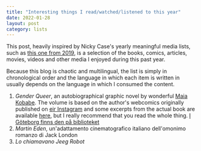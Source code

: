 ```yaml
---
title: "Interesting things I read/watched/listened to this year"
date: 2022-01-28
layout: post
category: lists
---
```


This post, heavily inspired by Nicky Case's yearly meaningful media lists, such as [this one from 2019](https://blog.ncase.me/my-most-meaningful-media-of-2019/), is a selection of the books, comics, articles, movies, videos and other media I enjoyed during this past year.

Because this blog is chaotic and multilingual, the list is simply in chronological order and the language in which each item is written in usually depends on the language in which I consumed the content. 

1. _Gender Queer_, an autobiographical graphic novel by wonderful [Maia Kobabe](https://redgoldsparkspress.com/about). The volume is based on the author's webcomics originally published on [eir Instagram](https://www.instagram.com/redgoldsparks/) and some excerpts from the actual book are available [here](https://redgoldsparkspress.com/projects/6926504), but I really recommend that you read the whole thing. [I Göteborg finns den på biblioteket](https://encore.gotlib.goteborg.se/iii/encore/search/C__Sgender%20queer%20maia%20kobabe__Orightresult__U?lang=swe&suite=pearl)
2. _Martin Eden_, un'adattamento cinematografico italiano dell'omonimo romanzo di Jack London
3. _Lo chiamavano Jeeg Robot_